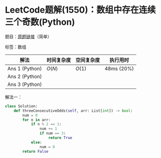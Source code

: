# LeetCode题解(1550)：数组中存在连续三个奇数(Python)

题目：[原题链接](https://leetcode-cn.com/problems/three-consecutive-odds/)（简单）

标签：数组

| 解法           | 时间复杂度 | 空间复杂度 | 执行用时   |
| -------------- | ---------- | ---------- | ---------- |
| Ans 1 (Python) | $O(N)$     | $O(1)$     | 48ms (20%) |
| Ans 2 (Python) |            |            |            |
| Ans 3 (Python) |            |            |            |

解法一：

```python
class Solution:
    def threeConsecutiveOdds(self, arr: List[int]) -> bool:
        num = 0
        for n in arr:
            if n % 2 == 1:
                num += 1
                if num == 3:
                    return True
            else:
                num = 0
        return False
```